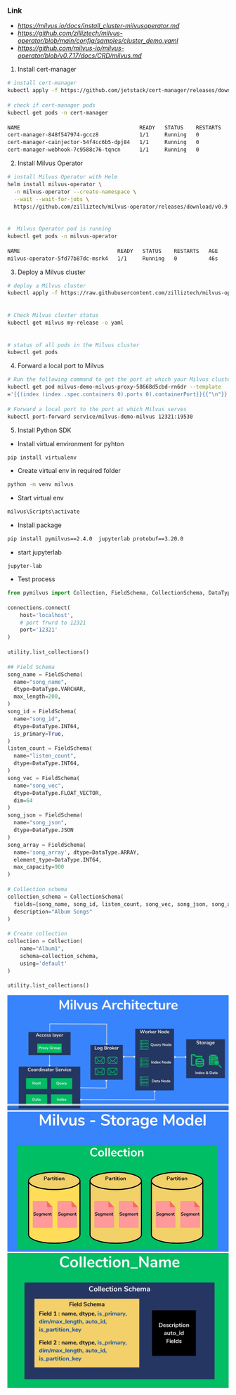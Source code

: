 ### Link 
- *https://milvus.io/docs/install_cluster-milvusoperator.md*
- *https://github.com/zilliztech/milvus-operator/blob/main/config/samples/cluster_demo.yaml*
- *https://github.com/milvus-io/milvus-operator/blob/v0.7.17/docs/CRD/milvus.md*

1. Install cert-manager
```sh
# install cert-manager
kubectl apply -f https://github.com/jetstack/cert-manager/releases/download/v1.5.3/cert-manager.yaml

# check if cert-manager pods
kubectl get pods -n cert-manager

NAME                                      READY   STATUS    RESTARTS   AGE
cert-manager-848f547974-gccz8             1/1     Running   0          70s
cert-manager-cainjector-54f4cc6b5-dpj84   1/1     Running   0          70s
cert-manager-webhook-7c9588c76-tqncn      1/1     Running   0          70s
```

2. Install Milvus Operator
```sh
# install Milvus Operator with Helm
helm install milvus-operator \
  -n milvus-operator --create-namespace \
  --wait --wait-for-jobs \
  https://github.com/zilliztech/milvus-operator/releases/download/v0.9.17/milvus-operator-0.9.17.tgz


#  Milvus Operator pod is running
kubectl get pods -n milvus-operator

NAME                               READY   STATUS    RESTARTS   AGE
milvus-operator-5fd77b87dc-msrk4   1/1     Running   0          46s
```

3. Deploy a Milvus cluster
```sh
# deploy a Milvus cluster
kubectl apply -f https://raw.githubusercontent.com/zilliztech/milvus-operator/main/config/samples/milvus_cluster_default.yaml


# Check Milvus cluster status
kubectl get milvus my-release -o yaml


# status of all pods in the Milvus cluster
kubectl get pods
```

4. Forward a local port to Milvus
```sh
# Run the following command to get the port at which your Milvus cluster serves
kubectl get pod milvus-demo-milvus-proxy-58668d5cbd-rn6dr --template
='{{(index (index .spec.containers 0).ports 0).containerPort}}{{"\n"}}'

# Forward a local port to the port at which Milvus serves
kubectl port-forward service/milvus-demo-milvus 12321:19530
```

5. Install Python SDK
- Install virtual environment for pyhton
```sh
pip install virtualenv
```
- Create virtual env in required folder
```sh
python -m venv milvus
```
- Start virtual env
```sh
milvus\Scripts\activate
``` 
- Install package
```sh
pip install pymilvus==2.4.0  jupyterlab protobuf==3.20.0
```
- start jupyterlab
```
jupyter-lab
```
- Test process
```py
from pymilvus import Collection, FieldSchema, CollectionSchema, DataType, connections, utility

connections.connect(
    host='localhost',
    # port frwrd to 12321
    port='12321'
)

utility.list_collections()

## Field Schema
song_name = FieldSchema(
  name="song_name",
  dtype=DataType.VARCHAR,
  max_length=200,
)
song_id = FieldSchema(
  name="song_id",
  dtype=DataType.INT64,
  is_primary=True,
)
listen_count = FieldSchema(
  name="listen_count",
  dtype=DataType.INT64,
)
song_vec = FieldSchema(
  name="song_vec",
  dtype=DataType.FLOAT_VECTOR,
  dim=64
)
song_json = FieldSchema(
  name="song_json",
  dtype=DataType.JSON
)
song_array = FieldSchema(
  name='song_array', dtype=DataType.ARRAY,
  element_type=DataType.INT64,
  max_capacity=900
)

# Collection schema
collection_schema = CollectionSchema(
  fields=[song_name, song_id, listen_count, song_vec, song_json, song_array],
  description="Album Songs"
)

# Create collection
collection = Collection(
    name="Album1",
    schema=collection_schema,
    using='default'
)

utility.list_collections()
```


![alt text](image.png)
![alt text](image-1.png)
![alt text](image-2.png)
